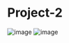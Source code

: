 # Project-2
![image](https://github.com/user-attachments/assets/326f1492-02b9-4d39-879d-7dcf777755ca)
![image](https://github.com/user-attachments/assets/86191d7c-0cd2-4b63-a214-b2f67c24362e)

